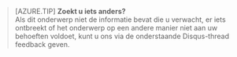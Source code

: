 
>[AZURE.TIP] **Zoekt u iets anders?**  
>Als dit onderwerp niet de informatie bevat die u verwacht, er iets ontbreekt of het onderwerp op een andere manier niet aan uw behoeften voldoet, kunt u ons via de onderstaande Disqus-thread feedback geven.

<!--HONumber=Sep16_HO3-->


